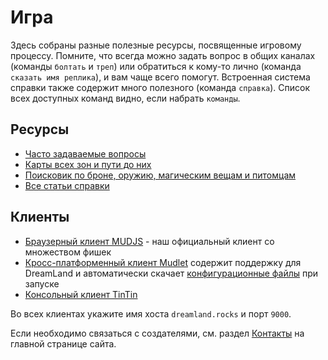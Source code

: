 # Игра

Здесь собраны разные полезные ресурсы, посвященные игровому процессу. Помните, что всегда можно задать вопрос в общих каналах \(команды `болтать` и `треп`\) или обратиться к кому-то лично \(команда `сказать имя реплика`\), и вам чаще всего помогут. Встроенная система справки также содержит много полезного \(команда `справка`\). Список всех доступных команд видно, если набрать `команды`.

## Ресурсы

* [Часто задаваемые вопросы](https://github.com/dreamland-mud/dreamland_code/wiki/DreamLand-FAQ)
* [Карты всех зон и пути до них](https://dreamland.rocks/maps.html)
* [Поисковик по броне, оружию, магическим вещам и питомцам](https://dreamland.rocks/searcher.html)
* [Все статьи справки](https://dreamland.rocks/help)

## Клиенты

* [Браузерный клиент MUDJS](https://dreamland.rocks/mudjs) - наш официальный клиент со множеством фишек
* [Кросс-платформенный клиент Mudlet](https://www.mudlet.org/) содержит поддержку для DreamLand и автоматически скачает [конфигурационные файлы](https://github.com/dreamland-mud/dreamland_mudlet) при запуске
* [Консольный клиент TinTin](https://tintin.sourceforge.io/) 

Во всех клиентах укажите имя хоста `dreamland.rocks` и порт `9000`.

Если необходимо связаться с создателями, см. раздел [Контакты](https://dreamland.rocks/index.html#contact) на главной странице сайта.

